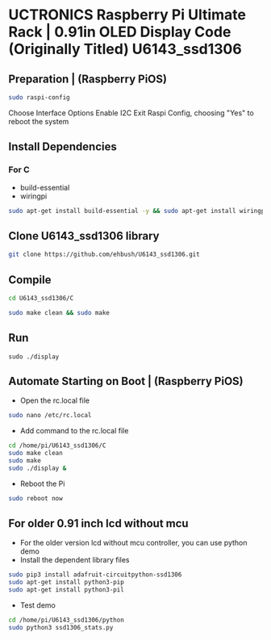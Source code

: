 # UCTRONICS Raspberry Pi Ultimate Rack | 0.91in OLED Display Code (Originally Titled) U6143_ssd1306
## Preparation | (Raspberry PiOS)
```bash
sudo raspi-config
```
Choose Interface Options 
Enable I2C
Exit Raspi Config, choosing "Yes" to reboot the system

## Install Dependencies
### For C
- build-essential
- wiringpi
```bash
sudo apt-get install build-essential -y && sudo apt-get install wiringpi -y
```
##  Clone U6143_ssd1306 library 
```bash
git clone https://github.com/ehbush/U6143_ssd1306.git
```
## Compile 
```bash
cd U6143_ssd1306/C
```
```bash
sudo make clean && sudo make 
```
## Run 
```
sudo ./display
```

## Automate Starting on Boot | (Raspberry PiOS)
- Open the rc.local file 
```bash
sudo nano /etc/rc.local
```
- Add command to the rc.local file
```bash
cd /home/pi/U6143_ssd1306/C
sudo make clean 
sudo make 
sudo ./display &
```
- Reboot the Pi
```bash
sudo reboot now
```

## For older 0.91 inch lcd without mcu 
- For the older version lcd without mcu controller, you can use python demo
- Install the dependent library files
```bash
sudo pip3 install adafruit-circuitpython-ssd1306
sudo apt-get install python3-pip
sudo apt-get install python3-pil
```
- Test demo 
```bash 
cd /home/pi/U6143_ssd1306/python 
sudo python3 ssd1306_stats.py
```










